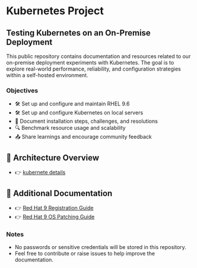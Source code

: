 # Kubernetes Project

## Testing Kubernetes on an On-Premise Deployment

This public repository contains documentation and resources related to our on-premise deployment experiments with Kubernetes. The goal is to explore real-world performance, reliability, and configuration strategies within a self-hosted environment.

### Objectives
- 🛠️ Set up and configure and maintain RHEL 9.6
- 🛠️ Set up and configure Kubernetes on local servers
- 📖 Document installation steps, challenges, and resolutions
- 🔍 Benchmark resource usage and scalability
- 📤 Share learnings and encourage community feedback

## 📘 Architecture Overview

- 👉 [kubernete details](./architecture.md)

## 📘 Additional Documentation

- 👉 [Red Hat 9 Registration Guide](./rhel_registration.md)
- 👉 [Red Hat 9 OS Patching Guide](./rhel_os_patching.md)

### Notes
- No passwords or sensitive credentials will be stored in this repository.
- Feel free to contribute or raise issues to help improve the documentation.

